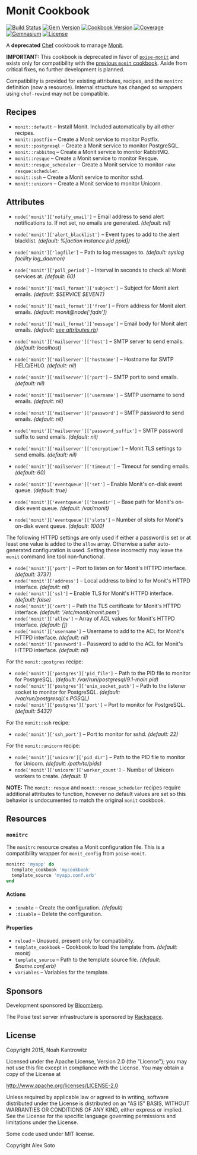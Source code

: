 # Monit Cookbook

[![Build Status](https://img.shields.io/travis/poise/poise-monit-compat.svg)](https://travis-ci.org/poise/poise-monit-compat)
[![Gem Version](https://img.shields.io/gem/v/poise-monit-compat.svg)](https://rubygems.org/gems/poise-monit-compat)
[![Cookbook Version](https://img.shields.io/cookbook/v/monit.svg)](https://supermarket.chef.io/cookbooks/monit)
[![Coverage](https://img.shields.io/codecov/c/github/poise/poise-monit-compat.svg)](https://codecov.io/github/poise/poise-monit-compat)
[![Gemnasium](https://img.shields.io/gemnasium/poise/poise-monit-compat.svg)](https://gemnasium.com/poise/poise-monit-compat)
[![License](https://img.shields.io/badge/license-Apache_2-blue.svg)](https://www.apache.org/licenses/LICENSE-2.0)

A **deprecated** [Chef](https://www.chef.io/) cookbook to manage [Monit](https://mmonit.com/monit/).

**IMPORTANT:** This cookbook is deprecated in favor of
[`poise-monit`](https://github.com/poise/poise-monit/) and exists only for
compatibility with the [previous `monit` cookbook](https://github.com/apsoto/monit/).
Aside from critical fixes, no further development is planned.

Compatibility is provided for existing attributes, recipes, and the `monitrc`
definition (now a resource). Internal structure has changed so wrappers using
`chef-rewind` may not be compatible.

## Recipes

* `monit::default` – Install Monit. Included automatically by all other recipes.
* `monit::postfix` – Create a Monit service to monitor Postfix.
* `monit::postgresql` – Create a Monit service to monitor PostgreSQL.
* `monit::rabbitmq` – Create a Monit service to monitor RabbitMQ.
* `monit::resque` – Create a Monit service to monitor Resque.
* `monit::resque_scheduler` – Create a Monit service to monitor `rake resque:scheduler`.
* `monit::ssh` – Create a Monit service to monitor sshd.
* `monit::unicorn` – Create a Monit service to monitor Unicorn.

## Attributes

* `node['monit']['notify_email']` – Email address to send alert notifications to. If not set, no emails are generated. *(default: nil)*
* `node['monit']['alert_blacklist']` – Event types to add to the alert blacklist. *(default: %[action instance pid ppid])*
* `node['monit']['logfile']` – Path to log messages to. *(default: syslog facility log_daemon)*
* `node['monit']['poll_period']` – Interval in seconds to check all Monit services at. *(default: 60)*

* `node['monit']['mail_format']['subject']` – Subject for Monit alert emails. *(default: $SERVICE $EVENT)*
* `node['monit']['mail_format']['from']` – From address for Monit alert emails. *(default: monit@node['fqdn'])*
* `node['monit']['mail_format']['message']` – Email body for Monit alert emails. *(default: [see attributes.rb](https://github.com/poise/poise-monit-compat/blob/master/chef/attributes/default.rb#L29-L33))*

* `node['monit']['mailserver']['host']` – SMTP server to send emails. *(default: localhost)*
* `node['monit']['mailserver']['hostname']` – Hostname for SMTP HELO/EHLO. *(default: nil)*
* `node['monit']['mailserver']['port']` – SMTP port to send emails. *(default: nil)*
* `node['monit']['mailserver']['username']` – SMTP username to send emails. *(default: nil)*
* `node['monit']['mailserver']['password']` – SMTP password to send emails. *(default: nil)*
* `node['monit']['mailserver']['password_suffix']` – SMTP password suffix to send emails. *(default: nil)*
* `node['monit']['mailserver']['encryption']` – Monit TLS settings to send emails. *(default: nil)*
* `node['monit']['mailserver']['timeout']` – Timeout for sending emails. *(default: 60)*

* `node['monit']['eventqueue']['set']` – Enable Monit's on-disk event queue. *(default: true)*
* `node['monit']['eventqueue']['basedir']` – Base path for Monit's on-disk event queue. *(default: /var/monit)*
* `node['monit']['eventqueue']['slots']` – Number of slots for Monit's on-disk event queue. *(default: 1000)*

The following HTTPD settings are only used if either a password is set or at least
one value is added to the `allow` array. Otherwise a safer auto-generated
configuration is used. Setting these incorrectly may leave the `monit` command
line tool non-functional.

* `node['monit']['port']` – Port to listen on for Monit's HTTPD interface. *(default: 3737)*
* `node['monit']['address']` – Local address to bind to for Monit's HTTPD interface. *(default: nil)*
* `node['monit']['ssl']` – Enable TLS for Monit's HTTPD interface. *(default: false)*
* `node['monit']['cert']` – Path the TLS certificate for Monit's HTTPD interface. *(default: '/etc/monit/monit.pem')*
* `node['monit']['allow']` – Array of ACL values for Monit's HTTPD interface. *(default: [])*
* `node['monit']['username']` – Username to add to the ACL for Monit's HTTPD interface. *(default: nil)*
* `node['monit']['password']` – Password to add to the ACL for Monit's HTTPD interface. *(default: nil)*


For the `monit::postgres` recipe:

* `node['monit']['postgres']['pid_file']` – Path to the PID file to monitor for PostgreSQL. *(default: /var/run/postgresql/9.1-main.pid)*
* `node['monit']['postgres']['unix_socket_path']` – Path to the listener socket to monitor for PostgreSQL. *(default: /var/run/postgresql/.s.PGSQL)*
* `node['monit']['postgres']['port']` – Port to monitor for PostgreSQL. *(default: 5432)*

For the `monit::ssh` recipe:

* `node['monit']['ssh_port']` – Port to monitor for sshd. *(default: 22)*

For the `monit::unicorn` recipe:

* `node['monit']['unicorn']['pid_dir']` – Path to the PID file to monitor for Unicorn. *(default: /path/to/pids)*
* `node['monit']['unicorn']['worker_count']` – Number of Unicorn workers to create. *(default: 1)*

**NOTE:** The `monit::resque` and `monit::resque_scheduler` recipes require
additional attributes to function, however no default values are set so this
behavior is undocumented to match the original `monit` cookbook.

## Resources

### `monitrc`

The `monitrc` resource creates a Monit configuration file. This is a
compatibility wrapper for `monit_config` from `poise-monit`.

```ruby
monitrc 'myapp' do
  template_cookbook 'mycookbook'
  template_source 'myapp.conf.erb'
end
```

#### Actions

* `:enable` – Create the configuration. *(default)*
* `:disable` – Delete the configuration.

#### Properties

* `reload` – Unusued, present only for compatibility.
* `template_cookbook` – Cookbook to load the template from. *(default: monit)*
* `template_source` – Path to the template source file. *(default: $name.conf.erb)*
* `variables` – Variables for the template.

## Sponsors

Development sponsored by [Bloomberg](http://www.bloomberg.com/company/technology/).

The Poise test server infrastructure is sponsored by [Rackspace](https://rackspace.com/).

## License

Copyright 2015, Noah Kantrowitz

Licensed under the Apache License, Version 2.0 (the "License");
you may not use this file except in compliance with the License.
You may obtain a copy of the License at

http://www.apache.org/licenses/LICENSE-2.0

Unless required by applicable law or agreed to in writing, software
distributed under the License is distributed on an "AS IS" BASIS,
WITHOUT WARRANTIES OR CONDITIONS OF ANY KIND, either express or implied.
See the License for the specific language governing permissions and
limitations under the License.

Some code used under MIT license.

Copyright Alex Soto
